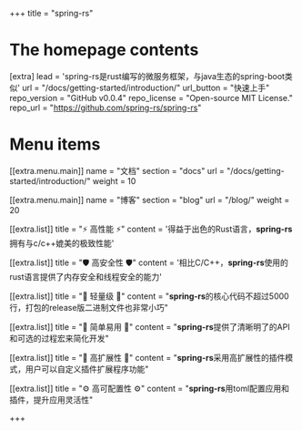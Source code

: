 +++
title = "spring-rs"


# The homepage contents
[extra]
lead = 'spring-rs是rust编写的微服务框架，与java生态的spring-boot类似'
url = "/docs/getting-started/introduction/"
url_button = "快速上手"
repo_version = "GitHub v0.0.4"
repo_license = "Open-source MIT License."
repo_url = "https://github.com/spring-rs/spring-rs"

# Menu items
[[extra.menu.main]]
name = "文档"
section = "docs"
url = "/docs/getting-started/introduction/"
weight = 10

[[extra.menu.main]]
name = "博客"
section = "blog"
url = "/blog/"
weight = 20

[[extra.list]]
title = "⚡️ 高性能 ⚡️"
content = '得益于出色的Rust语言，<b>spring-rs</b>拥有与c/c++媲美的极致性能'

[[extra.list]]
title = "🛡️ 高安全性 🛡️"
content = '相比C/C++，<b>spring-rs</b>使用的rust语言提供了内存安全和线程安全的能力'

[[extra.list]]
title = "🔨 轻量级 🔨"
content = "<b>spring-rs</b>的核心代码不超过5000行，打包的release版二进制文件也非常小巧"

[[extra.list]]
title = "🔧 简单易用 🔧"
content = "<b>spring-rs</b>提供了清晰明了的API和可选的过程宏来简化开发"

[[extra.list]]
title = "🔌 高扩展性 🔌"
content = "<b>spring-rs</b>采用高扩展性的插件模式，用户可以自定义插件扩展程序功能"

[[extra.list]]
title = "⚙️ 高可配置性 ⚙️"
content = "<b>spring-rs</b>用toml配置应用和插件，提升应用灵活性"

+++
